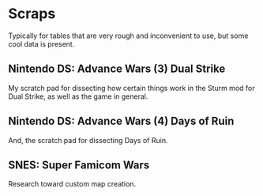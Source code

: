 # Scraps

Typically for tables that are very rough and inconvenient to use, but some cool data is present.

## Nintendo DS: Advance Wars (3) Dual Strike

My scratch pad for dissecting how certain things work in the Sturm mod for Dual Strike, as well as the game in general.

## Nintendo DS: Advance Wars (4) Days of Ruin

And, the scratch pad for dissecting Days of Ruin.

## SNES: Super Famicom Wars

Research toward custom map creation.
